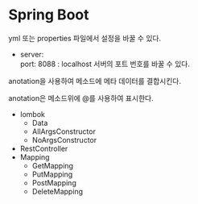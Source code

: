 <h1>Spring Boot</h1>

yml 또는 properties 파일에서 설정을 바꿀 수 있다.

- server: <br>	port: 8088 : localhost 서버의 포트 번호를 바꿀 수 있다.

anotation을 사용하여 메소드에 메타 데이터를 결합시킨다.

anotation은 메소드위에 @를 사용하여 표시한다.

- lombok
  - Data
  - AllArgsConstructor
  - NoArgsConstructor
- RestController
- Mapping
  - GetMapping
  - PutMapping
  - PostMapping
  - DeleteMapping